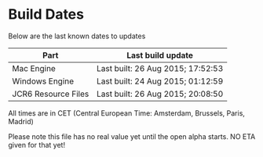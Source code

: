 # Build Dates

Below are the last known dates to updates

Part | Last build update
-----|-----
Mac Engine | Last built: 26 Aug 2015; 17:52:53
Windows Engine | Last built: 24 Aug 2015; 01:12:59
JCR6 Resource Files | Last built: 26 Aug 2015; 20:08:50
All times are in CET (Central European Time: Amsterdam, Brussels, Paris, Madrid)


Please note this file has no real value yet until the open alpha starts. NO ETA given for that yet!
